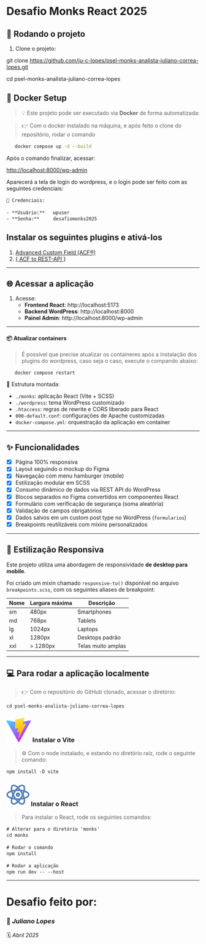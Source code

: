 # Desafio Monks React 2025


## 🚀 Rodando o projeto

1. Clone o projeto:


git clone https://github.com/ju-c-lopes/psel-monks-analista-juliano-correa-lopes.git

cd psel-monks-analista-juliano-correa-lopes

## 🐳 Docker Setup

> 💡 Este projeto pode ser executado via **Docker** de forma automatizada:

> 👉 Com o docker instalado na máquina, e após feito o clone do repositório, rodar o comando

```bash
   docker compose up -d --build
```

Após o comando finalizar, acessar:

[http://localhost:8000/wp-admin](http://localhost:8000/wp-admin)

Aparecerá a tela de login do wordpress, e o login pode ser feito com as seguintes credenciais:

```
🔐 Credenciais:

- **Usuário:**   wpuser
- **Senha:**     desafiomonks2025
```

## Instalar os seguintes plugins e ativá-los

1. [Advanced Custom Field (ACF&reg;)](http://localhost:8000/wp-admin/plugin-install.php?s=advanced-custom-type&tab=search&type=term)
2. [{ ACF to REST-API }](http://localhost:8000/wp-admin/plugin-install.php?s=acf-for-rest-api&tab=search&type=term)
---

## 🌐 Acessar a aplicação

1. Acesse:
   - **Frontend React**: http://localhost:5173
   - **Backend WordPress**: http://localhost:8000
   - **Painel Admin**: http://localhost:8000/wp-admin

---

#### 📦 Atualizar containers

> É possível que precise atualizar os containeres após a instalação dos plugins do wordpress, caso seja o caso, execute o compando abaixo:

```bash
   docker compose restart
```

📁 Estrutura montada:
- `./monks`: aplicação React (Vite + SCSS)
- `./wordpress`: tema WordPress customizado
- `.htaccess`: regras de rewrite e CORS liberado para React
- `000-default.conf`: configurações de Apache customizadas
- `docker-compose.yml`: orquestração da aplicação em container

---

## ✨ Funcionalidades

- [x] Página 100% responsiva
- [x] Layout seguindo o mockup do Figma
- [x] Navegação com menu hamburger (mobile)
- [x] Estilização modular em SCSS
- [x] Consumo dinâmico de dados via REST API do WordPress
- [x] Blocos separados no Figma convertidos em componentes React
- [x] Formulário com verificação de segurança (soma aleatória)
- [x] Validação de campos obrigatórios
- [x] Dados salvos em um custom post type no WordPress (`formularios`)
- [x] Breakpoints reutilizáveis com mixins personalizados

---

## 🧩 Estilização Responsiva

Este projeto utiliza uma abordagem de responsividade **de desktop para mobile**.

Foi criado um mixin chamado `responsive-to()` disponível no arquivo `breakpoints.scss`, com os seguintes aliases de breakpoint:

| Nome  | Largura máxima | Descrição         |
|-------|----------------|-------------------|
| sm    | 480px          | Smartphones       |
| md    | 768px          | Tablets           |
| lg    | 1024px         | Laptops           |
| xl    | 1280px         | Desktops padrão   |
| xxl   | > 1280px       | Telas muito amplas|

<hr />

## 💻 Para rodar a aplicação localmente

> 👉 Com o repositório do GitHub clonado, acessar o diretório:

```
cd psel-monks-analista-juliano-correa-lopes
```

###  ![Vite](./monks/public/vite.svg) Instalar o Vite

> ⚙️ Com o node instalado, e estando no diretório raíz, rode o seguinte comando:

```
npm install -D vite
```

### ![React](./monks/public/react.svg) Instalar o React

> Para instalar o React, rode os seguintes comandos:

```
# Alterar para o diretório 'monks'
cd monks

# Rodar o comando
npm install

# Rodar a aplicação
npm run dev -- --host
```

---

# Desafio feito por:
### 👤 *Juliano Lopes* 
🗓️ *Abril 2025*